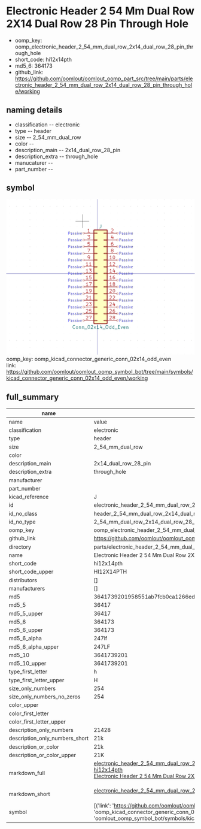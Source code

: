 # Electronic Header 2 54 Mm Dual Row 2X14 Dual Row 28 Pin Through Hole

  
* oomp_key: oomp_electronic_header_2_54_mm_dual_row_2x14_dual_row_28_pin_through_hole 
* short_code: hi12x14pth
* md5_6: 364173  
* github_link: https://github.com/oomlout/oomlout_oomp_part_src/tree/main/parts/electronic_header_2_54_mm_dual_row_2x14_dual_row_28_pin_through_hole/working  
## naming details
* classification -- electronic
* type -- header
* size -- 2_54_mm_dual_row
* color -- 
* description_main -- 2x14_dual_row_28_pin
* description_extra -- through_hole
* manucaturer -- 
* part_number -- 



## symbol

![](symbol/0/working/working_600.png)  
oomp_key: oomp_kicad_connector_generic_conn_02x14_odd_even  
link: https://github.com/oomlout/oomlout_oomp_symbol_bot/tree/main/symbols/kicad_connector_generic_conn_02x14_odd_even/working  


## full_summary
| name | value | 
| --- | --- | 
| name | value | 
| classification | electronic | 
| type | header | 
| size | 2_54_mm_dual_row | 
| color |  | 
| description_main | 2x14_dual_row_28_pin | 
| description_extra | through_hole | 
| manufacturer |  | 
| part_number |  | 
| kicad_reference | J | 
| id | electronic_header_2_54_mm_dual_row_2x14_dual_row_28_pin_through_hole | 
| id_no_class | header_2_54_mm_dual_row_2x14_dual_row_28_pin_through_hole | 
| id_no_type | 2_54_mm_dual_row_2x14_dual_row_28_pin_through_hole | 
| oomp_key | oomp_electronic_header_2_54_mm_dual_row_2x14_dual_row_28_pin_through_hole | 
| github_link | https://github.com/oomlout/oomlout_oomp_part_src/tree/main/parts/electronic_header_2_54_mm_dual_row_2x14_dual_row_28_pin_through_hole/working | 
| directory | parts/electronic_header_2_54_mm_dual_row_2x14_dual_row_28_pin_through_hole | 
| name | Electronic Header 2 54 Mm Dual Row 2X14 Dual Row 28 Pin Through Hole | 
| short_code | hi12x14pth | 
| short_code_upper | HI12X14PTH | 
| distributors | [] | 
| manufacturers | [] | 
| md5 | 3641739201958551ab7fcb0ca1266ed8 | 
| md5_5 | 36417 | 
| md5_5_upper | 36417 | 
| md5_6 | 364173 | 
| md5_6_upper | 364173 | 
| md5_6_alpha | 247lf | 
| md5_6_alpha_upper | 247LF | 
| md5_10 | 3641739201 | 
| md5_10_upper | 3641739201 | 
| type_first_letter | h | 
| type_first_letter_upper | H | 
| size_only_numbers | 254 | 
| size_only_numbers_no_zeros | 254 | 
| color_upper |  | 
| color_first_letter |  | 
| color_first_letter_upper |  | 
| description_only_numbers | 21428 | 
| description_only_numbers_short | 21k | 
| description_or_color | 21k | 
| description_or_color_upper | 21K | 
| markdown_full | [electronic_header_2_54_mm_dual_row_2x14_dual_row_28_pin_through_hole](https://github.com/oomlout/oomlout_oomp_part_src/tree/main/parts/electronic_header_2_54_mm_dual_row_2x14_dual_row_28_pin_through_hole/working)<br>[hi12x14pth](https://github.com/oomlout/oomlout_oomp_part_src/tree/main/parts/electronic_header_2_54_mm_dual_row_2x14_dual_row_28_pin_through_hole/working)<br>[Electronic Header 2 54 Mm Dual Row 2X14 Dual Row 28 Pin Through Hole](https://github.com/oomlout/oomlout_oomp_part_src/tree/main/parts/electronic_header_2_54_mm_dual_row_2x14_dual_row_28_pin_through_hole/working)<br><br> | 
| markdown_short | [electronic_header_2_54_mm_dual_row_2x14_dual_row_28_pin_through_hole](https://github.com/oomlout/oomlout_oomp_part_src/tree/main/parts/electronic_header_2_54_mm_dual_row_2x14_dual_row_28_pin_through_hole/working)<br><br> | 
| symbol | [{'link': 'https://github.com/oomlout/oomlout_oomp_symbol_bot/tree/main/symbols/kicad_connector_generic_conn_02x14_odd_even', 'oomp_key': 'oomp_kicad_connector_generic_conn_02x14_odd_even', 'directory': 'oomlout_oomp_symbol_bot/symbols/kicad_connector_generic_conn_02x14_odd_even//working/working.kicad_sym'}] | 
